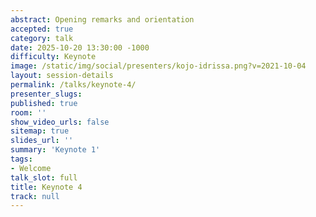 ```yaml
---
abstract: Opening remarks and orientation
accepted: true
category: talk
date: 2025-10-20 13:30:00 -1000
difficulty: Keynote
image: /static/img/social/presenters/kojo-idrissa.png?v=2021-10-04
layout: session-details
permalink: /talks/keynote-4/
presenter_slugs:
published: true
room: ''
show_video_urls: false
sitemap: true
slides_url: ''
summary: 'Keynote 1'
tags:
- Welcome
talk_slot: full
title: Keynote 4
track: null
---
```

